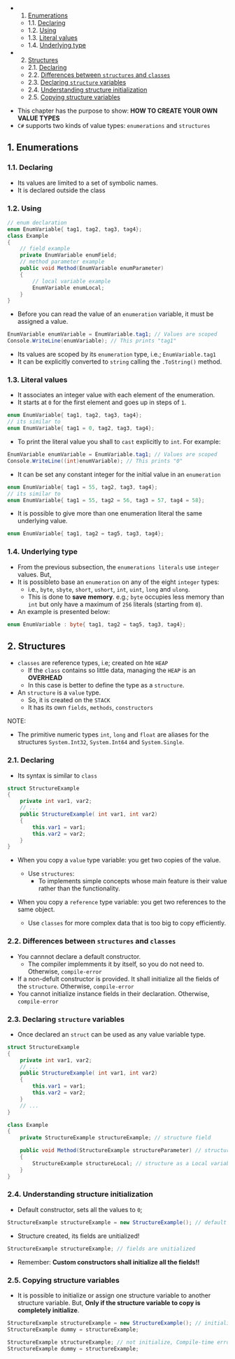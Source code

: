 <!-- vscode-markdown-toc -->
* 1. [Enumerations](#Enumerations)
	* 1.1. [Declaring](#Declaring)
	* 1.2. [Using](#Using)
	* 1.3. [Literal values](#Literalvalues)
	* 1.4. [Underlying type](#Underlyingtype)
* 2. [Structures](#Structures)
	* 2.1. [Declaring](#Declaring-1)
	* 2.2. [Differences between `structures` and `classes`](#Differencesbetweenstructuresandclasses)
	* 2.3. [Declaring `structure` variables](#Declaringstructurevariables)
	* 2.4. [Understanding structure initialization](#Understandingstructureinitialization)
	* 2.5. [Copying structure variables](#Copyingstructurevariables)

<!-- vscode-markdown-toc-config
	numbering=true
	autoSave=true
	/vscode-markdown-toc-config -->
<!-- /vscode-markdown-toc -->

 - This chapter has the purpose to show: **HOW TO CREATE YOUR OWN VALUE TYPES**
- `C#` supports two kinds of value types: `enumerations` and `structures`

##  1. <a name='Enumerations'></a>Enumerations

###  1.1. <a name='Declaring'></a>Declaring
- Its values are limited to a set of symbolic names.
- It is declared outside the class

###  1.2. <a name='Using'></a>Using
``` cs
// enum declaration
enum EnumVariable{ tag1, tag2, tag3, tag4};
class Example
{
    // field example
    private EnumVariable enumField;
    // method parameter example
    public void Method(EnumVariable enumParameter)
    {
        // local variable example
        EnumVariable enumLocal;
    }
}
```

- Before you can read the value of an `enumeration` variable, it must be assigned a value.

``` cs
EnumVariable enumVariable = EnumVariable.tag1; // Values are scoped
Console.WriteLine(enumVariable); // This prints "tag1"
```

- Its values are scoped by its `enumeration` type, i.e.; `EnumVariable.tag1`
- It can be explicitly converted to `string` calling the `.ToString()` method.

###  1.3. <a name='Literalvalues'></a>Literal values
- It associates an integer value with each element of the enumeration.
- It starts at `0` for the first element and goes up in steps of `1`.

``` cs
enum EnumVariable{ tag1, tag2, tag3, tag4};
// its similar to
enum EnumVariable{ tag1 = 0, tag2, tag3, tag4};
```

- To print the literal value you shall to `cast` explicitly to `int`. For example:

``` cs
EnumVariable enumVariable = EnumVariable.tag1; // Values are scoped
Console.WriteLine((int)enumVariable); // This prints "0"
```

- It can be set any constant integer for the initial value in an `enumeration`

``` cs
enum EnumVariable{ tag1 = 55, tag2, tag3, tag4};
// its similar to
enum EnumVariable{ tag1 = 55, tag2 = 56, tag3 = 57, tag4 = 58};
```

- It is possible to give more than one enumeration literal the same underlying value.

``` cs
enum EnumVariable{ tag1, tag2 = tag5, tag3, tag4};
```
###  1.4. <a name='Underlyingtype'></a>Underlying type
- From the previous subsection, the `enumerations literals` use `integer` values. But,
- It is possibleto base an `enumeration` on any of the eight `integer` types:
  - i.e., `byte`, `sbyte`, `short`, `ushort`, `int`, `uint`, `long` and `ulong`.
  - This is done to **save memory**. e.g.; `byte` occupies less memory than `int` but only have a maximum of `256` literals (starting from `0`).
- An example is presented below:


``` cs
enum EnumVariable : byte{ tag1, tag2 = tag5, tag3, tag4};
```

##  2. <a name='Structures'></a>Structures
- `classes` are reference types, i.e; created on hte `HEAP`
  - If the `class` contains so little data, managing the `HEAP` is an **OVERHEAD**
  - In this case is better to define the type as a `structure`. 
- An `structure` is a `value` type.
  - So, it is created on the `STACK`
  - It has its own `fields`, `methods`, `constructors`

NOTE:
- The primitive numeric types `int`, `long` and `float` are aliases for the structures `System.Int32`, `System.Int64` and `System.Single`.


###  2.1. <a name='Declaring-1'></a>Declaring
- Its syntax is similar to `class` 
``` cs
struct StructureExample
{
	private int var1, var2;
	// ...
	public StructureExample( int var1, int var2)
	{
		this.var1 = var1;
		this.var2 = var2;
	}
}
```
- When you copy a `value` type variable: you get two copies of the value.
  - Use `structures`:
    - To implements simple concepts whose main feature is their value rather than the functionality.


- When you copy a `reference` type variable: you get two references to the same object.
  - Use `classes` for more complex data that is too big to copy efficiently.


###  2.2. <a name='Differencesbetweenstructuresandclasses'></a>Differences between `structures` and `classes`
- You cannnot declare a default constructor.
  - The compiler implemments it by itself, so you do not need to. Otherwise, `compile-error`
- If a non-defult constructor is provided. It shall initialize all the fields of the `structure`. Otherwise, `compile-error`
- You cannot initialize instance fields in their declaration. Otherwise, `compile-error`


###  2.3. <a name='Declaringstructurevariables'></a>Declaring `structure` variables
- Once declared an `struct` can be used as any value variable type.

``` cs
struct StructureExample
{
	private int var1, var2;
	// ...
	public StructureExample( int var1, int var2)
	{
		this.var1 = var1;
		this.var2 = var2;
	}
	// ...
}

class Example
{
	private StructureExample structureExample; // structure field

	public void Method(StructureExample structureParameter) // structure as a parameter
	{
		StructureExample structureLocal; // structure as a Local variable
	}
}
```
###  2.4. <a name='Understandingstructureinitialization'></a>Understanding structure initialization
- Default constructor, sets all the values to `0`;

``` cs
StructureExample structureExample = new StructureExample(); // default constructor
```
- Structure created, its fields are unitialized!

``` cs
StructureExample structureExample; // fields are unitialized
```
- Remember: **Custom constructors shall initialize all the fields!!**


###  2.5. <a name='Copyingstructurevariables'></a>Copying structure variables
- It is possible to initialize or assign one structure variable to another structure variable. But, **Only if the structure variable to copy is completely initialize**.

``` cs
StructureExample structureExample = new StructureExample(); // initialize
StructureExample dummy = structureExample;
```

``` cs
StructureExample structureExample; // not initialize, Compile-time error!
StructureExample dummy = structureExample;
```
